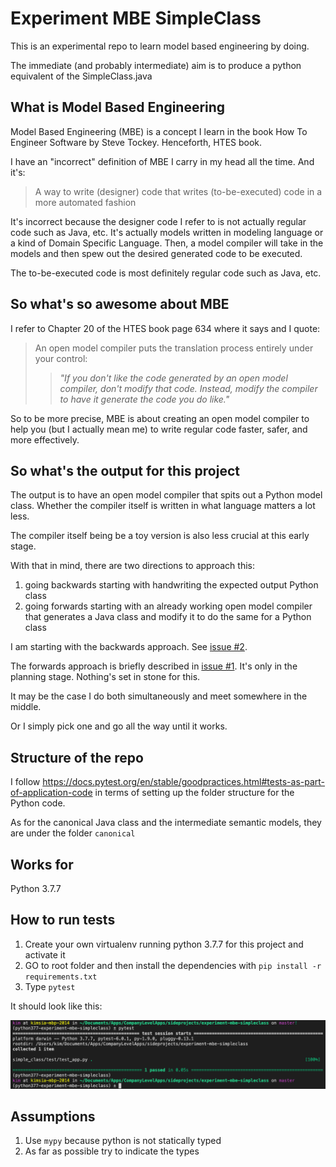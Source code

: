 # Experiment MBE SimpleClass
This is an experimental repo to learn model based engineering by doing.

The immediate (and probably intermediate) aim is to produce a python equivalent of the SimpleClass.java

## What is Model Based Engineering

Model Based Engineering (MBE) is a concept I learn in the book How To Engineer Software by Steve Tockey. Henceforth, HTES book.

I have an "incorrect" definition of MBE I carry in my head all the time. And it's:

> A way to write (designer) code that writes (to-be-executed) code in a more automated fashion

It's incorrect because the designer code I refer to is not actually regular code such as Java, etc.
It's actually models written in modeling language or a kind of Domain Specific Language. Then, a model compiler will take in the models and then spew out the desired generated code to be executed.

The to-be-executed code is most definitely regular code such as Java, etc.

## So what's so awesome about MBE

I refer to Chapter 20 of the HTES book page 634 where it says and I quote:

> An open model compiler puts the translation process entirely under your control:
> > *"If you don't like the code generated by an open model compiler, don't modify that code. Instead, modify the compiler to have it generate the code you do like."*

So to be more precise, MBE is about creating an open model compiler to help you (but I actually mean me) to write regular code faster, safer, and more effectively.

## So what's the output for this project

The output is to have an open model compiler that spits out a Python model class. Whether the compiler itself is written in what language matters a lot less.

The compiler itself being be a toy version is also less crucial at this early stage.

With that in mind, there are two directions to approach this:

1. going backwards starting with handwriting the expected output Python class
2. going forwards starting with an already working open model compiler that generates a Java class and modify it to do the same for a Python class


I am starting with the backwards approach. See [issue #2](https://github.com/simkimsia/experiment-mbe-simpleclass/issues/2).

The forwards approach is briefly described in [issue #1](https://github.com/simkimsia/experiment-mbe-simpleclass/issues/1). It's only in the planning stage. Nothing's set in stone for this.

It may be the case I do both simultaneously and meet somewhere in the middle.

Or I simply pick one and go all the way until it works.

## Structure of the repo

I follow https://docs.pytest.org/en/stable/goodpractices.html#tests-as-part-of-application-code
in terms of setting up the folder structure for the Python code.

As for the canonical Java class and the intermediate semantic models, they are under the folder `canonical`

## Works for

Python 3.7.7

## How to run tests

1. Create your own virtualenv running python 3.7.7 for this project and activate it
2. GO to root folder and then install the dependencies with `pip install -r requirements.txt`
3. Type `pytest`

It should look like this:

![it works](assets/works.png)

## Assumptions

1. Use `mypy` because python is not statically typed
2. As far as possible try to indicate the types